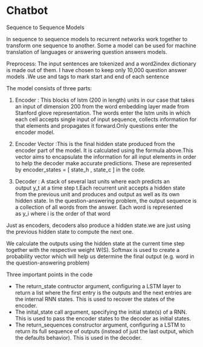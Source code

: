 # Chatbot
Sequence to Sequence Models

In sequence to sequence models to recurrent networks work together to transform  one sequence to another. Some a model can be used for machine translation of languages or answering question answers models.

Preprocess: The input sentences are tokenized and a word2index dictionary is made out of them.
I have chosen to keep only 10,000 question answer models .We use <start> and <end> tags to mark start and end of each sentence


The model consists of three parts:

1. Encoder : This blocks of lstm (200 in length) units in our case that takes an input of dimension 200 from the word embedding layer made from Stanford glove representation.
The  words  enter the lstm units in which each cell accepts single input of input sequence, collects information for that elements and propagates it forward.Only questions enter the encoder model.

2. Encoder Vector :This is the final hidden state produced from the encoder part of the model. It is calculated using the formula above.This vector aims to encapsulate the information for all input elements in order to help the decoder make accurate predictions.
These are represented by encoder_states = [ state_h , state_c ] in the code.



1. Decoder : A stack of several last units where each predicts an output y_t at a time step t.Each recurrent unit accepts a hidden state from the previous unit and produces and output as well as its own hidden state.
In the question-answering problem, the output sequence is a collection of all words from the answer. Each word is represented as y_i where i is the order of that word

Just as encoders, decoders also produce a hidden state.we are just using the previous hidden state to compute the next one.

We calculate the outputs using the hidden state at the current time step together with the respective weight W(S). Softmax is used to create a probability vector which will help us determine the final output (e.g. word in the question-answering problem)

Three important points in the code

* The return_state contructor argument, configuring a LSTM layer to return a list where the first entry is the outputs and the next entries are the internal RNN states. This is used to recover the states of the encoder.
* The inital_state call argument, specifying the initial state(s) of a RNN. This is used to pass the encoder states to the decoder as initial states.
* The return_sequences constructor argument, configuring a LSTM to return its full sequence of outputs (instead of just the last output, which the defaults behavior). This is used in the decoder.



